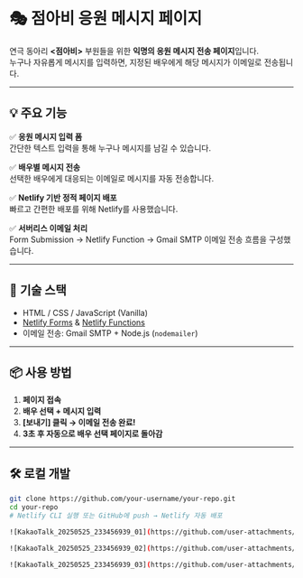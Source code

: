 # 🎭 점아비 응원 메시지 페이지

연극 동아리 **<점아비>** 부원들을 위한 **익명의 응원 메시지 전송 페이지**입니다.  
누구나 자유롭게 메시지를 입력하면, 지정된 배우에게 해당 메시지가 이메일로 전송됩니다.

---

## 💡 주요 기능

✅ **응원 메시지 입력 폼**  
간단한 텍스트 입력을 통해 누구나 메시지를 남길 수 있습니다.

✅ **배우별 메시지 전송**  
선택한 배우에게 대응되는 이메일로 메시지를 자동 전송합니다.

✅ **Netlify 기반 정적 페이지 배포**  
빠르고 간편한 배포를 위해 Netlify를 사용했습니다.

✅ **서버리스 이메일 처리**  
Form Submission → Netlify Function → Gmail SMTP 이메일 전송 흐름을 구성했습니다.

---

## 🚀 기술 스택

- HTML / CSS / JavaScript (Vanilla)
- [Netlify Forms](https://docs.netlify.com/forms/setup/) & [Netlify Functions](https://docs.netlify.com/functions/overview/)
- 이메일 전송: Gmail SMTP + Node.js (`nodemailer`)

---

## 📦 사용 방법

1. **페이지 접속**
2. **배우 선택 + 메시지 입력**
3. **[보내기] 클릭 → 이메일 전송 완료!**
4. **3초 후 자동으로 배우 선택 페이지로 돌아감**

---

## 🛠️ 로컬 개발

```bash
git clone https://github.com/your-username/your-repo.git
cd your-repo
# Netlify CLI 실행 또는 GitHub에 push → Netlify 자동 배포

![KakaoTalk_20250525_233456939_01](https://github.com/user-attachments/assets/8430e064-9424-4d28-8829-9f731dea73c7)

![KakaoTalk_20250525_233456939_02](https://github.com/user-attachments/assets/cc212a5c-5110-4ee1-abbd-b5d7dfad3fa9)

![KakaoTalk_20250525_233456939_03](https://github.com/user-attachments/assets/981e6383-f9f9-4437-9a96-2a3341a3ae08)
